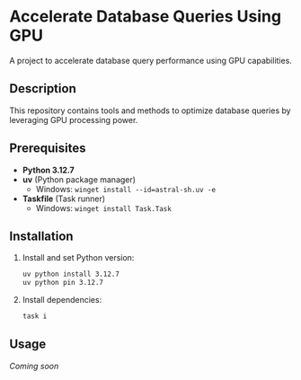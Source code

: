 # Accelerate Database Queries Using GPU

A project to accelerate database query performance using GPU capabilities.

## Description

This repository contains tools and methods to optimize database queries by leveraging GPU processing power.

## Prerequisites

- **Python 3.12.7**
- **uv** (Python package manager)
  - Windows: `winget install --id=astral-sh.uv -e`
- **Taskfile** (Task runner)
  - Windows: `winget install Task.Task`

## Installation

1. Install and set Python version:

   ```sh
   uv python install 3.12.7
   uv python pin 3.12.7
   ```

2. Install dependencies:
   ```sh
   task i
   ```

## Usage

_Coming soon_
